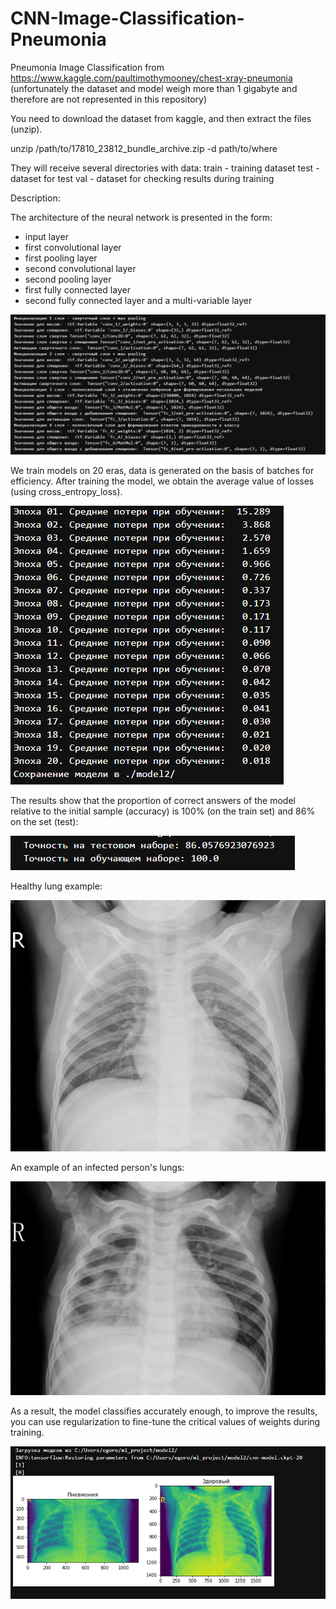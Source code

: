 # CNN-Image-Classification-Pneumonia
Pneumonia Image Classification from https://www.kaggle.com/paultimothymooney/chest-xray-pneumonia
(unfortunately the dataset and model weigh more than 1 gigabyte and therefore are not represented in this repository)

You need to download the dataset from kaggle, and then extract the files (unzip).

unzip /path/to/17810_23812_bundle_archive.zip -d path/to/where

They will receive several directories with data:
train - training dataset
test - dataset for test
val - dataset for checking results during training

Description:

The architecture of the neural network is presented in the form:
- input layer
- first convolutional layer
- first pooling layer
- second convolutional layer
- second pooling layer
- first fully connected layer
- second fully connected layer and a multi-variable layer

![CNN](image_project/CNN.PNG)

We train models on 20 eras, data is generated on the basis of batches for efficiency.
After training the model, we obtain the average value of losses (using cross_entropy_loss).

![train_model](image_project/train_model.PNG)

The results show that the proportion of correct answers of the model relative to the initial sample (accuracy) is 100% (on the train set) and 86% on the set (test):

![train_acc](image_project/train_acc.PNG)

Healthy lung example:

![Healthy](val/NORMAL/NORMAL2-IM-1427-0001.jpeg)

An example of an infected person's lungs:

![infected](val/PNEUMONIA/person1954_bacteria_4886.jpeg)


As a result, the model classifies accurately enough, to improve the results, you can use regularization to fine-tune the critical values of weights during training.

![result](image_project/result.PNG)
